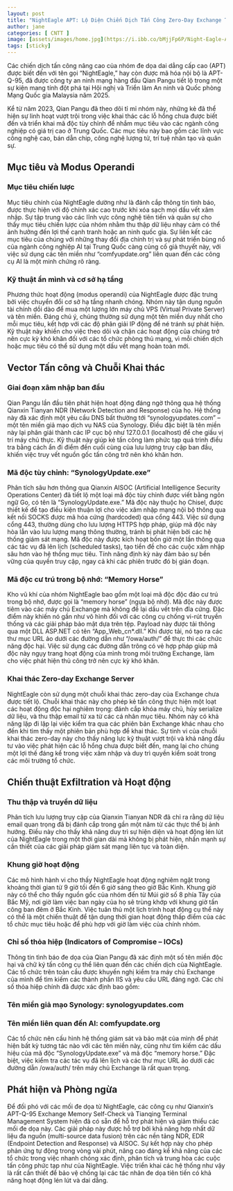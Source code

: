 ```yaml
---
layout: post
title: "NightEagle APT: Lộ Diện Chiến Dịch Tấn Công Zero-Day Exchange Tinh Vi"
author: jane
categories: [ CNTT ]
image: [assets/images/home.jpg](https://i.ibb.co/bMjjFp6P/Night-Eagle-APT.jpg)
tags: [sticky]
---
```



Các chiến dịch tấn công nâng cao của nhóm đe dọa dai dẳng cấp cao (APT) được biết đến với tên gọi “NightEagle,” hay còn được mã hóa nội bộ là APT-Q-95, đã được công ty an ninh mạng hàng đầu Qian Pangu tiết lộ trong một sự kiện mang tính đột phá tại Hội nghị và Triển lãm An ninh và Quốc phòng Mạng Quốc gia Malaysia năm 2025.

Kể từ năm 2023, Qian Pangu đã theo dõi tỉ mỉ nhóm này, những kẻ đã thể hiện sự linh hoạt vượt trội trong việc khai thác các lỗ hổng chưa được biết đến và triển khai mã độc tùy chỉnh để nhắm mục tiêu vào các ngành công nghiệp có giá trị cao ở Trung Quốc. Các mục tiêu này bao gồm các lĩnh vực công nghệ cao, bán dẫn chip, công nghệ lượng tử, trí tuệ nhân tạo và quân sự.

## Mục tiêu và Modus Operandi
### Mục tiêu chiến lược
Mục tiêu chính của NightEagle dường như là đánh cắp thông tin tình báo, được thực hiện với độ chính xác cao trước khi xóa sạch mọi dấu vết xâm nhập. Sự tập trung vào các lĩnh vực công nghệ tiên tiến và quân sự cho thấy mục tiêu chiến lược của nhóm nhằm thu thập dữ liệu nhạy cảm có thể ảnh hưởng đến lợi thế cạnh tranh hoặc an ninh quốc gia. Sự liên kết các mục tiêu của chúng với những thay đổi địa chính trị và sự phát triển bùng nổ của ngành công nghiệp AI tại Trung Quốc càng củng cố giả thuyết này, với việc sử dụng các tên miền như “comfyupdate.org” liên quan đến các công cụ AI là một minh chứng rõ ràng.

### Kỹ thuật ẩn mình và cơ sở hạ tầng
Phương thức hoạt động (modus operandi) của NightEagle được đặc trưng bởi việc chuyển đổi cơ sở hạ tầng nhanh chóng. Nhóm này tận dụng nguồn tài chính dồi dào để mua một lượng lớn máy chủ VPS (Virtual Private Server) và tên miền. Đáng chú ý, chúng thường sử dụng một tên miền duy nhất cho mỗi mục tiêu, kết hợp với các độ phân giải IP động để né tránh sự phát hiện. Kỹ thuật này khiến cho việc theo dõi và chặn các hoạt động của chúng trở nên cực kỳ khó khăn đối với các tổ chức phòng thủ mạng, vì mỗi chiến dịch hoặc mục tiêu có thể sử dụng một dấu vết mạng hoàn toàn mới.

## Vector Tấn công và Chuỗi Khai thác
### Giai đoạn xâm nhập ban đầu
Qian Pangu lần đầu tiên phát hiện hoạt động đáng ngờ thông qua hệ thống Qianxin Tianyan NDR (Network Detection and Response) của họ. Hệ thống này đã xác định một yêu cầu DNS bất thường tới “synologyupdates.com” – một tên miền giả mạo dịch vụ NAS của Synology. Điều đặc biệt là tên miền này lại phân giải thành các IP cục bộ như 127.0.0.1 (localhost) để che giấu vị trí máy chủ thực. Kỹ thuật này giúp kẻ tấn công làm phức tạp quá trình điều tra bằng cách ẩn đi điểm đến cuối cùng của lưu lượng truy cập ban đầu, khiến việc truy vết nguồn gốc tấn công trở nên khó khăn hơn.

### Mã độc tùy chỉnh: “SynologyUpdate.exe”
Phân tích sâu hơn thông qua Qianxin AISOC (Artificial Intelligence Security Operations Center) đã tiết lộ một loại mã độc tùy chỉnh được viết bằng ngôn ngữ Go, có tên là “SynologyUpdate.exe.” Mã độc này thuộc họ Chisel, được thiết kế để tạo điều kiện thuận lợi cho việc xâm nhập mạng nội bộ thông qua kết nối SOCKS được mã hóa cứng (hardcoded) qua cổng 443. Việc sử dụng cổng 443, thường dùng cho lưu lượng HTTPS hợp pháp, giúp mã độc này hòa lẫn vào lưu lượng mạng thông thường, tránh bị phát hiện bởi các hệ thống giám sát mạng. Mã độc này được kích hoạt bốn giờ một lần thông qua các tác vụ đã lên lịch (scheduled tasks), tạo tiền đề cho các cuộc xâm nhập sâu hơn vào hệ thống mục tiêu. Tính năng định kỳ này đảm bảo sự bền vững của quyền truy cập, ngay cả khi các phiên trước đó bị gián đoạn.

### Mã độc cư trú trong bộ nhớ: “Memory Horse”
Kho vũ khí của nhóm NightEagle bao gồm một loại mã độc độc đáo cư trú trong bộ nhớ, được gọi là “memory horse” (ngựa bộ nhớ). Mã độc này được tiêm vào các máy chủ Exchange mà không để lại dấu vết trên đĩa cứng. Đặc điểm này khiến nó gần như vô hình đối với các công cụ chống vi-rút truyền thống và các giải pháp bảo mật dựa trên tệp. Payload này được tải thông qua một DLL ASP.NET có tên “App_Web_cn*.dll.” Khi được tải, nó tạo ra các thư mục URL ảo dưới các đường dẫn như “/owa/auth/” để thực thi các chức năng độc hại. Việc sử dụng các đường dẫn trông có vẻ hợp pháp giúp mã độc này ngụy trang hoạt động của mình trong môi trường Exchange, làm cho việc phát hiện thủ công trở nên cực kỳ khó khăn.

### Khai thác Zero-day Exchange Server
NightEagle còn sử dụng một chuỗi khai thác zero-day của Exchange chưa được tiết lộ. Chuỗi khai thác này cho phép kẻ tấn công thực hiện một loạt các hoạt động độc hại nghiêm trọng: đánh cắp khóa máy chủ, hủy serialize dữ liệu, và thu thập email từ xa từ các cá nhân mục tiêu. Nhóm này có khả năng lặp đi lặp lại việc kiểm tra qua các phiên bản Exchange khác nhau cho đến khi tìm thấy một phiên bản phù hợp để khai thác. Sự tinh vi của chuỗi khai thác zero-day này cho thấy năng lực kỹ thuật vượt trội và khả năng đầu tư vào việc phát hiện các lỗ hổng chưa được biết đến, mang lại cho chúng một lợi thế đáng kể trong việc xâm nhập và duy trì quyền kiểm soát trong các môi trường tổ chức.

## Chiến thuật Exfiltration và Hoạt động
### Thu thập và truyền dữ liệu
Phân tích lưu lượng truy cập của Qianxin Tianyan NDR đã chỉ ra rằng dữ liệu email quan trọng đã bị đánh cắp trong gần một năm từ các thực thể bị ảnh hưởng. Điều này cho thấy khả năng duy trì sự hiện diện và hoạt động lén lút của NightEagle trong một thời gian dài mà không bị phát hiện, nhấn mạnh sự cần thiết của các giải pháp giám sát mạng liên tục và toàn diện.

### Khung giờ hoạt động
Các mô hình hành vi cho thấy NightEagle hoạt động nghiêm ngặt trong khoảng thời gian từ 9 giờ tối đến 6 giờ sáng theo giờ Bắc Kinh. Khung giờ này có thể cho thấy nguồn gốc của nhóm đến từ Múi giờ số 8 phía Tây của Bắc Mỹ, nơi giờ làm việc ban ngày của họ sẽ trùng khớp với khung giờ tấn công ban đêm ở Bắc Kinh. Việc tuân thủ một lịch trình hoạt động cụ thể này có thể là một chiến thuật để tận dụng thời gian hoạt động thấp điểm của các tổ chức mục tiêu hoặc để phù hợp với giờ làm việc của chính nhóm.

### Chỉ số thỏa hiệp (Indicators of Compromise – IOCs)
Thông tin tình báo đe dọa của Qian Pangu đã xác định một số tên miền độc hại và chữ ký tấn công cụ thể liên quan đến các chiến dịch của NightEagle. Các tổ chức trên toàn cầu được khuyến nghị kiểm tra máy chủ Exchange của mình để tìm kiếm các thành phần IIS và yêu cầu URL đáng ngờ. Các chỉ số thỏa hiệp chính đã được xác định bao gồm:

### Tên miền giả mạo Synology: synologyupdates.com
### Tên miền liên quan đến AI: comfyupdate.org
Các tổ chức nên cấu hình hệ thống giám sát và bảo mật của mình để phát hiện bất kỳ tương tác nào với các tên miền này, cũng như tìm kiếm các dấu hiệu của mã độc “SynologyUpdate.exe” và mã độc “memory horse.” Đặc biệt, việc kiểm tra các tác vụ đã lên lịch và các thư mục URL ảo dưới các đường dẫn /owa/auth/ trên máy chủ Exchange là rất quan trọng.

## Phát hiện và Phòng ngừa
Để đối phó với các mối đe dọa từ NightEagle, các công cụ như Qianxin’s APT-Q-95 Exchange Memory Self-Check và Tianqing Terminal Management System hiện đã có sẵn để hỗ trợ phát hiện và giảm thiểu các mối đe dọa này. Các giải pháp này được hỗ trợ bởi khả năng hợp nhất dữ liệu đa nguồn (multi-source data fusion) trên các nền tảng NDR, EDR (Endpoint Detection and Response) và AISOC. Sự kết hợp này cho phép phản ứng tự động trong vòng vài phút, nâng cao đáng kể khả năng của các tổ chức trong việc nhanh chóng xác định, phân tích và trung hòa các cuộc tấn công phức tạp như của NightEagle. Việc triển khai các hệ thống như vậy là rất cần thiết để bảo vệ chống lại các tác nhân đe dọa tiên tiến có khả năng hoạt động lén lút và dai dẳng.
